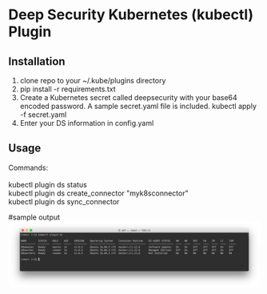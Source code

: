 
Deep Security Kubernetes (kubectl) Plugin
====

## Installation
1. clone repo to your ~/.kube/plugins directory
2. pip install -r requirements.txt
3. Create a Kubernetes secret called deepsecurity with your base64 encoded password.
   A sample secret.yaml file is included. kubectl apply -f secret.yaml
4. Enter your DS information in config.yaml


## Usage
Commands:<br/><br/>
kubectl plugin ds status<br/>
kubectl plugin ds create_connector "myk8sconnector"<br/>
kubectl plugin ds sync_connector<br/>



#sample output
![Alt text](ds_kubectl_plugin.jpg)
